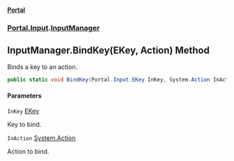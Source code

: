 #### [Portal](index.md 'index')
### [Portal.Input](Portal.Input.md 'Portal.Input').[InputManager](InputManager.md 'Portal.Input.InputManager')

## InputManager.BindKey(EKey, Action) Method

Binds a key to an action.

```csharp
public static void BindKey(Portal.Input.EKey InKey, System.Action InAction);
```
#### Parameters

<a name='Portal.Input.InputManager.BindKey(Portal.Input.EKey,System.Action).InKey'></a>

`InKey` [EKey](EKey.md 'Portal.Input.EKey')

Key to bind.

<a name='Portal.Input.InputManager.BindKey(Portal.Input.EKey,System.Action).InAction'></a>

`InAction` [System.Action](https://docs.microsoft.com/en-us/dotnet/api/System.Action 'System.Action')

Action to bind.